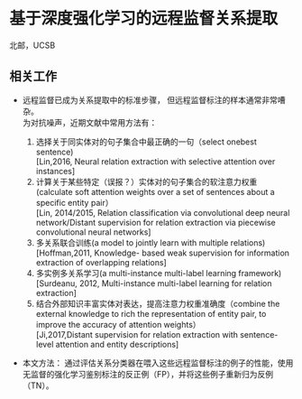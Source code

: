 # 基于深度强化学习的远程监督关系提取  
北邮，UCSB

## 相关工作
- 远程监督已成为关系提取中的标准步骤， 但远程监督标注的样本通常非常嘈杂。  
为对抗噪声，近期文献中常用方法有：
  1. 选择关于同实体对的句子集合中最正确的一句（select onebest sentence)  
  [Lin,2016, Neural relation extraction with selective attention over instances]
  2. 计算关于某些特定（误报？）实体对的句子集合的软注意力权重(calculate soft attention weights over a set of sentences about a specific entity pair）  
  [Lin, 2014/2015, Relation classification via convolutional deep neural network/Distant supervision for relation extraction via piecewise convolutional neural networks]
  3. 多关系联合训练(a model to jointly learn with multiple relations)  
  [Hoffman,2011, Knowledge- based weak supervision for information extraction of overlapping relations]
  4. 多实例多关系学习(a multi-instance multi-label learning framework)  
  [Surdeanu, 2012, Multi-instance multi-label learning for relation extraction] 
  5. 结合外部知识丰富实体对表达，提高注意力权重准确度（combine the external knowledge to rich the representation of entity pair, to improve the accuracy of attention weights）  
  [Ji,2017,Distant supervision for relation extraction with sentence-level attention and entity descriptions]
  
- 本文方法： 通过评估关系分类器在喂入这些远程监督标注的例子的性能，使用无监督的强化学习鉴别标注的反正例（FP），并将这些例子重新归为反例（TN）。
